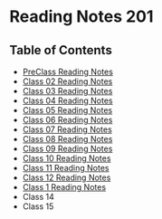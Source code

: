 # Reading Notes 201

## Table of Contents
- [PreClass Reading Notes](preclass.md)
- [Class 02 Reading Notes](notes-02.md)
- [Class 03 Reading Notes](notes-03.md)
- [Class 04 Reading Notes](notes-04.md)
- [Class 05 Reading Notes](notes-05.md)
- [Class 06 Reading Notes](notes-06.md)
- [Class 07 Reading Notes](notes-07.md)
- [Class 08 Reading Notes](notes-08.md)
- [Class 09 Reading Notes](notes-09.md)
- [Class 10 Reading Notes](notes-10.md)
- [Class 11 Reading Notes](notes-11.md)
- [Class 12 Reading Notes](notes-12.md)
- [Class 1 Reading Notes](notes-13.md)
- Class 14
- Class 15
